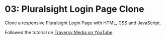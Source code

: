# 03: Pluralsight Login Page Clone

Clone a responsive Pluralsight Login Page with HTML, CSS and JavaScript.

Followed the tutorial on [Traversy Media on YouTube](https://www.youtube.com/watch?v=wIx1O5Y5EB4&ab_channel=TraversyMedia). 
